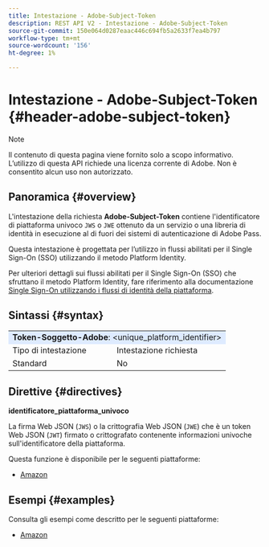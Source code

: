```yaml
---
title: Intestazione - Adobe-Subject-Token
description: REST API V2 - Intestazione - Adobe-Subject-Token
source-git-commit: 150e064d0287eaac446c694fb5a2633f7ea4b797
workflow-type: tm+mt
source-wordcount: '156'
ht-degree: 1%

---
```



# Intestazione - Adobe-Subject-Token {#header-adobe-subject-token}

>[!NOTE]
>
> Il contenuto di questa pagina viene fornito solo a scopo informativo. L’utilizzo di questa API richiede una licenza corrente di Adobe. Non è consentito alcun uso non autorizzato.

## Panoramica {#overview}

L&#39;intestazione della richiesta <b>Adobe-Subject-Token</b> contiene l&#39;identificatore di piattaforma univoco `JWS` o `JWE` ottenuto da un servizio o una libreria di identità in esecuzione al di fuori dei sistemi di autenticazione di Adobe Pass.

Questa intestazione è progettata per l’utilizzo in flussi abilitati per il Single Sign-On (SSO) utilizzando il metodo Platform Identity.

Per ulteriori dettagli sui flussi abilitati per il Single Sign-On (SSO) che sfruttano il metodo Platform Identity, fare riferimento alla documentazione [Single Sign-On utilizzando i flussi di identità della piattaforma](../../flows/single-sign-on-access-flows/rest-api-v2-single-sign-on-platform-identity-flows.md).

## Sintassi {#syntax}

<table>
   <tr>
      <td style="background-color: #DEEBFF;" colspan="2"><b>Token-Soggetto-Adobe</b>: &lt;unique_platform_identifier&gt;</td>
   </tr>
   <tr>
      <td>Tipo di intestazione</td>
      <td>Intestazione richiesta</td>
   </tr>
   <tr>
      <td>Standard</td>
      <td>No</td>
   </tr>
</table>

## Direttive {#directives}

<b>identificatore_piattaforma_univoco</b>

La firma Web JSON (`JWS`) o la crittografia Web JSON (`JWE`) che è un token Web JSON (`JWT`) firmato o crittografato contenente informazioni univoche sull&#39;identificatore della piattaforma.

Questa funzione è disponibile per le seguenti piattaforme:

* [Amazon](../../../amazon-fireos-sso-using-clientless-api-cookbook.md)

## Esempi {#examples}

Consulta gli esempi come descritto per le seguenti piattaforme:

* [Amazon](../../../amazon-fireos-sso-using-clientless-api-cookbook.md)
